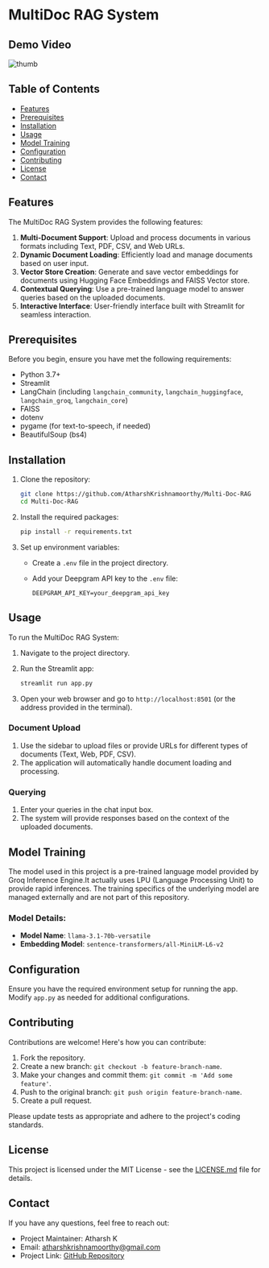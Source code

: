 # MultiDoc RAG System

## Demo Video

![[thumb](https://github.com/AtharshKrishnamoorthy/RAG-Video/blob/main/thumb.jpg)](https://github.com/user-attachments/assets/28c49cb0-a99d-444c-95ab-7280b303c757)

## Table of Contents

- [Features](#features)
- [Prerequisites](#prerequisites)
- [Installation](#installation)
- [Usage](#usage)
- [Model Training](#model-training)
- [Configuration](#configuration)
- [Contributing](#contributing)
- [License](#license)
- [Contact](#contact)

## Features

The MultiDoc RAG System provides the following features:

1. **Multi-Document Support**: Upload and process documents in various formats including Text, PDF, CSV, and Web URLs.
2. **Dynamic Document Loading**: Efficiently load and manage documents based on user input.
3. **Vector Store Creation**: Generate and save vector embeddings for documents using Hugging Face Embeddings and FAISS Vector store.
4. **Contextual Querying**: Use a pre-trained language model to answer queries based on the uploaded documents.
5. **Interactive Interface**: User-friendly interface built with Streamlit for seamless interaction.

## Prerequisites

Before you begin, ensure you have met the following requirements:

- Python 3.7+
- Streamlit
- LangChain (including `langchain_community`, `langchain_huggingface`, `langchain_groq`, `langchain_core`)
- FAISS
- dotenv
- pygame (for text-to-speech, if needed)
- BeautifulSoup (bs4)

## Installation

1. Clone the repository:

    ```bash
    git clone https://github.com/AtharshKrishnamoorthy/Multi-Doc-RAG
    cd Multi-Doc-RAG
    ```

2. Install the required packages:

    ```bash
    pip install -r requirements.txt
    ```

3. Set up environment variables:
   - Create a `.env` file in the project directory.
   - Add your Deepgram API key to the `.env` file:

     ```
     DEEPGRAM_API_KEY=your_deepgram_api_key
     ```

## Usage

To run the MultiDoc RAG System:

1. Navigate to the project directory.
2. Run the Streamlit app:

    ```bash
    streamlit run app.py
    ```

3. Open your web browser and go to `http://localhost:8501` (or the address provided in the terminal).

### Document Upload

1. Use the sidebar to upload files or provide URLs for different types of documents (Text, Web, PDF, CSV).
2. The application will automatically handle document loading and processing.

### Querying

1. Enter your queries in the chat input box.
2. The system will provide responses based on the context of the uploaded documents.

## Model Training

The model used in this project is a pre-trained language model provided by Groq Inference Engine.It actually uses LPU (Language Processing Unit) to provide rapid inferences. The training specifics of the underlying model are managed externally and are not part of this repository.

### Model Details:

- **Model Name**: `llama-3.1-70b-versatile`
- **Embedding Model**: `sentence-transformers/all-MiniLM-L6-v2`

## Configuration

Ensure you have the required environment setup for running the app. Modify `app.py` as needed for additional configurations.

## Contributing

Contributions are welcome! Here's how you can contribute:

1. Fork the repository.
2. Create a new branch: `git checkout -b feature-branch-name`.
3. Make your changes and commit them: `git commit -m 'Add some feature'`.
4. Push to the original branch: `git push origin feature-branch-name`.
5. Create a pull request.

Please update tests as appropriate and adhere to the project's coding standards.

## License

This project is licensed under the MIT License - see the [LICENSE.md](LICENSE.md) file for details.

## Contact

If you have any questions, feel free to reach out:

- Project Maintainer: Atharsh K
- Email: atharshkrishnamoorthy@gmail.com
- Project Link: [GitHub Repository](https://github.com/AtharshKrishnamoorthy/Multi-Doc-RAG)
